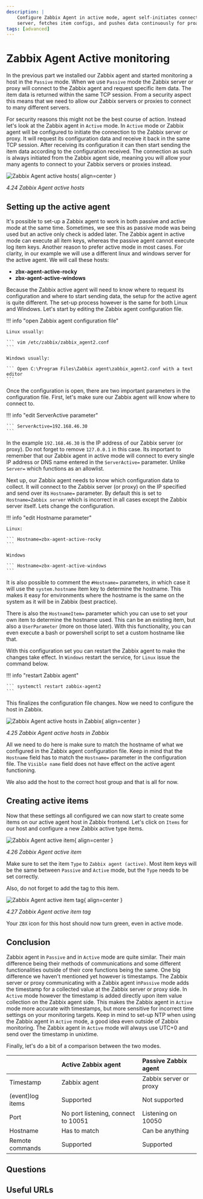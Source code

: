 ```yaml
---
description: |
    Configure Zabbix Agent in active mode, agent self-initiates connection to the
    server, fetches item configs, and pushes data continuously for proactive monitoring.
tags: [advanced]
---
```


# Zabbix Agent Active monitoring

In the previous part we installed our Zabbix agent and started monitoring a host in the `Passive` mode. When we use `Passive` mode the Zabbix server or proxy will connect to the Zabbix agent and request specific item data. The item data is returned within the same TCP session. From a security aspect this means that we need to allow our Zabbix servers or proxies to connect to many different servers.

For security reasons this might not be the best course of action. Instead let's look at the Zabbix agent in `Active` mode. In `Active` mode or Zabbix agent will be configured to initiate the connection to the Zabbix server or proxy. It will request its configuration data and receive it back in the same TCP session. After receiving its configuration it can then start sending the item data according to the configuration received. The connection as such is always initiated from the Zabbix agent side, meaning you will allow your many agents to connect to your Zabbix servers or proxies instead.

![Zabbix Agent active hosts](ch04.24-windows-linux-active-agent.png){ align=center }

_4.24 Zabbix Agent active hosts_

## Setting up the active agent

It's possible to set-up a Zabbix agent to work in both passive and active mode at the same time. Sometimes, we see this as passive mode was being used but an active only check is added later. The Zabbix agent in active mode can execute all item keys, whereas the passive agent cannot execute log item keys. Another reason to prefer active mode in most cases. For clarity, in our example we will use a different linux and windows server for the active agent. We will call these hosts:

- **zbx-agent-active-rocky**
- **zbx-agent-active-windows**

Because the Zabbix active agent will need to know where to request its configuration and where to start sending data, the setup for the active agent is quite different. The set-up process however is the same for both Linux and Windows. Let's start by editing the Zabbix agent configuration file.

!!! info "open Zabbix agent configuration file"

    Linux usually:

    ``` vim /etc/zabbix/zabbix_agent2.conf
    ```

    Windows usually:

    ``` Open C:\Program Files\Zabbix agent\zabbix_agent2.conf with a text editor
    ```

Once the configuration is open, there are two important parameters in the configuration file. First, let's make sure our Zabbix agent will know where to connect to.

!!! info "edit ServerActive parameter"

    ``` ServerActive=192.168.46.30
    ```

In the example `192.168.46.30` is the IP address of our Zabbix server (or proxy). Do not forget to remove `127.0.0.1` in this case. Its important to remember that our Zabbix agent in active mode will connect to every single IP address or DNS name entered in the `ServerActive=` parameter. Unlike `Server=` which functions as an allowlist.

Next up, our Zabbix agent needs to know which configuration data to collect. It will connect to the Zabbix server (or proxy) on the IP specified and send over its `Hostname=` parameter. By default this is set to `Hostname=Zabbix server` which is incorrect in all cases except the Zabbix server itself. Lets change the configuration.

!!! info "edit Hostname parameter"

    Linux:

    ``` Hostname=zbx-agent-active-rocky
    ```

    Windows

    ``` Hostname=zbx-agent-active-windows
    ```

It is also possible to comment the `#Hostname=` parameters, in which case it will use the `system.hostname` item key to determine the hostname. This makes it easy for environments where the hostname is the same on the system as it will be in Zabbix (best practice).

There is also the `HostnameItem=` parameter which you can use to set your own item to determine the hostname used. This can be an existing item, but also a `UserParameter` (more on those later). With this functionality, you can even execute a bash or powershell script to set a custom hostname like that.

With this configuration set you can restart the Zabbix agent to make the changes take effect. In `Windows` restart the service, for `Linux` issue the command below.

!!! info "restart Zabbix agent"

    ``` systemctl restart zabbix-agent2
    ```

This finalizes the configuration file changes. Now we need to configure the host in Zabbix.

![Zabbix Agent active hosts in Zabbix](ch04.25-windows-linux-active-agent-host.png){ align=center }

_4.25 Zabbix Agent active hosts in Zabbix_

All we need to do here is make sure to match the hostname of what we configured in the Zabbix agent configuration file. Keep in mind that the `Hostname` field has to match the `Hostname=` parameter in the configuration file. The `Visible name` field does not have effect on the active agent functioning.

We also add the host to the correct host group and that is all for now.

## Creating active items

Now that these settings all configured we can now start to create some items on our active agent host in Zabbix frontend. Let's click on `Items` for our host and configure a new Zabbix active type items.

![Zabbix Agent active item](ch04.26-active-agent-item.png){ align=center }

_4.26 Zabbix Agent active item_

Make sure to set the item `Type` to `Zabbix agent (active)`. Most item keys will be the same between `Passive` and `Active` mode, but the `Type` needs to be set correctly.

Also, do not forget to add the tag to this item.

![Zabbix Agent active item tag](ch04.27-active-agent-item-tag.png){ align=center }

_4.27 Zabbix Agent active item tag_

Your `ZBX` icon for this host should now turn green, even in active mode.

## Conclusion

Zabbix agent in `Passive` and in `Active` mode are quite similar. Their main difference being their methods of communications and some different functionalities outside of their core functions being the same. One big difference we haven't mentioned yet however is timestamps. The Zabbix server or proxy communicating with a Zabbix agent in`Passive` mode adds the timestamp for a collected value at the Zabbix server or proxy side. In `Active` mode however the timestamp is added directly upon item value collection on the Zabbix agent side. This makes the Zabbix agent in `Active` mode more accurate with timestamps, but more sensitive for incorrect time settings on your monitoring targets. Keep in mind to set-up NTP when using the Zabbix agent in `Active` mode, a good idea even outside of Zabbix monitoring. The Zabbix agent in `Active` mode will always use UTC+0 and send over the timestamp in unixtime.

Finally, let's do a bit of a comparison between the two modes.

|                  | Active Zabbix agent                 | Passive Zabbix agent   |
| :--------------- | :---------------------------------- | :--------------------- |
| Timestamp        | Zabbix agent                        | Zabbix server or proxy |
| (event)log items | Supported                           | Not supported          |
| Port             | No port listening, connect to 10051 | Listening on 10050     |
| Hostname         | Has to match                        | Can be anything        |
| Remote commands  | Supported                           | Supported              |

## Questions

## Useful URLs
